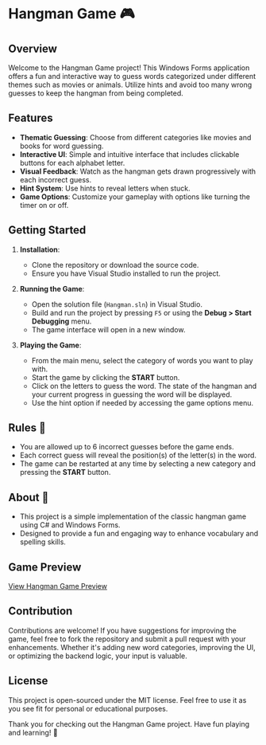# Hangman Game 🎮

## Overview

Welcome to the Hangman Game project! This Windows Forms application offers a fun and interactive way to guess words categorized under different themes such as movies or animals. Utilize hints and avoid too many wrong guesses to keep the hangman from being completed.

## Features

- **Thematic Guessing**: Choose from different categories like movies and books for word guessing.
- **Interactive UI**: Simple and intuitive interface that includes clickable buttons for each alphabet letter.
- **Visual Feedback**: Watch as the hangman gets drawn progressively with each incorrect guess.
- **Hint System**: Use hints to reveal letters when stuck.
- **Game Options**: Customize your gameplay with options like turning the timer on or off.

## Getting Started

1. **Installation**:
   - Clone the repository or download the source code.
   - Ensure you have Visual Studio installed to run the project.
  
2. **Running the Game**:
   - Open the solution file (`Hangman.sln`) in Visual Studio.
   - Build and run the project by pressing `F5` or using the **Debug > Start Debugging** menu.
   - The game interface will open in a new window.

3. **Playing the Game**:
   - From the main menu, select the category of words you want to play with.
   - Start the game by clicking the **START** button.
   - Click on the letters to guess the word. The state of the hangman and your current progress in guessing the word will be displayed.
   - Use the hint option if needed by accessing the game options menu.

## Rules 📜

- You are allowed up to 6 incorrect guesses before the game ends.
- Each correct guess will reveal the position(s) of the letter(s) in the word.
- The game can be restarted at any time by selecting a new category and pressing the **START** button.

## About 📘

- This project is a simple implementation of the classic hangman game using C# and Windows Forms.
- Designed to provide a fun and engaging way to enhance vocabulary and spelling skills.

## Game Preview

[View Hangman Game Preview](./HangMan/Spanzuratoarea/LVj8kSv%20-%20Imgur.mp4)


## Contribution

Contributions are welcome! If you have suggestions for improving the game, feel free to fork the repository and submit a pull request with your enhancements. Whether it's adding new word categories, improving the UI, or optimizing the backend logic, your input is valuable.

## License

This project is open-sourced under the MIT license. Feel free to use it as you see fit for personal or educational purposes.

Thank you for checking out the Hangman Game project. Have fun playing and learning! 🚀

